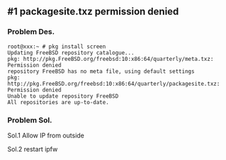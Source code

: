 ## #1 packagesite.txz permission denied

### Problem Des.

```
root@xxx:~ # pkg install screen
Updating FreeBSD repository catalogue...
pkg: http://pkg.FreeBSD.org/freebsd:10:x86:64/quarterly/meta.txz: Permission denied
repository FreeBSD has no meta file, using default settings
pkg: http://pkg.FreeBSD.org/freebsd:10:x86:64/quarterly/packagesite.txz: Permission denied
Unable to update repository FreeBSD
All repositories are up-to-date.
```

### Problem Sol.

Sol.1 Allow IP from outside

Sol.2 restart ipfw
